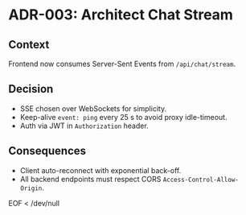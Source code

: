 # ADR-003: Architect Chat Stream

## Context
Frontend now consumes Server-Sent Events from `/api/chat/stream`.

## Decision
* SSE chosen over WebSockets for simplicity.
* Keep-alive `event: ping` every 25 s to avoid proxy idle-timeout.
* Auth via JWT in `Authorization` header.

## Consequences
* Client auto-reconnect with exponential back-off.
* All backend endpoints must respect CORS `Access-Control-Allow-Origin`.

EOF < /dev/null
